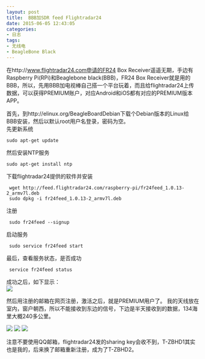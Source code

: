 ```yaml
---
layout: post
title: 	BBB加SDR feed Flightradar24
date: 2015-06-05 12:43:05
categories:
- 日志
tags:
- 无线电
- BeagleBone Black
---
```


在http://www.flightradar24.com申请的FR24 Box Receiver遥遥无期，手边有Raspberry Pi(RPi)和Beaglebone black(BBB)，FR24 Box Receiver就是用的BBB，所以，先用BBB加电视棒自己搭一个平台玩着，而且给flightradar24上传数据，可以获得PREMIUM账户，对应Android和iOS都有对应的PREMIUM版本APP。

首先，到http://elinux.org/BeagleBoardDebian下载个Debian版本的Linux给BBB安装，然后以默认root用户名登录，密码为空。    
先更新系统

    sudo apt-get update
    
然后安装NTP服务

    sudo apt-get install ntp  
    
下载flightradar24提供的软件并安装

     wget http://feed.flightradar24.com/raspberry-pi/fr24feed_1.0.13-2_armv7l.deb    
     sudo dpkg -i fr24feed_1.0.13-2_armv7l.deb
     
注册

     sudo fr24feed --signup
     
启动服务

     sudo service fr24feed start
     
最后，查看服务状态，是否成功

     service fr24feed status
     
成功之后，如下显示：     
![](http://i1328.photobucket.com/albums/w532/xwlogic/_zpsqgqk9cxm.jpg) 

然后用注册的邮箱在网页注册，激活之后，就是PREMIUM用户了。
我的天线放在室内，窗户朝西，所以不能接收到东边的信号，下边是半天接收到的数据，134海里大概240多公里。

![](http://i1328.photobucket.com/albums/w532/xwlogic/_zpsuasgehs7.jpg)
![](http://i1328.photobucket.com/albums/w532/xwlogic/QQ20150605143006_zpsnyjedqvk.jpg)
![](http://i1328.photobucket.com/albums/w532/xwlogic/QQ20150605143014_zps1xhlcn7w.png)

注意不要使用QQ邮箱，flightradar24发的sharing key会收不到，T-ZBHD1其实也是我的，后来换了邮箱重新注册，成为了T-ZBHD2。
